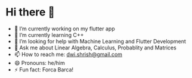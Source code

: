 # Hi there 👋

- 🔭 I’m currently working on my flutter app
- 🌱 I’m currently learning C++
- 🤔 I’m looking for help with Machine Learning and Flutter Development
- 💬 Ask me about Linear Algebra, Calculus, Probablity and Matrices
- 📫 How to reach me: dwi.shrish@gmail.com
- 😄 Pronouns: he/him
- ⚡ Fun fact: Forca Barca!

